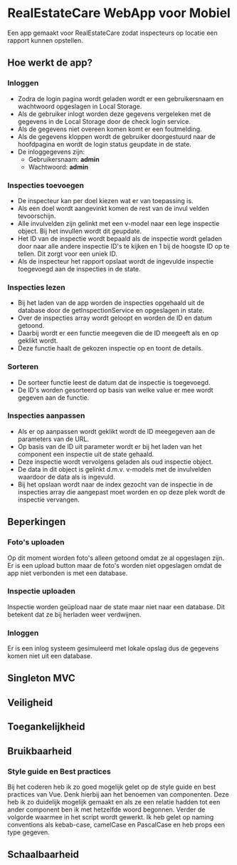 
# RealEstateCare WebApp voor Mobiel

Een app gemaakt voor RealEstateCare zodat inspecteurs op locatie een rapport kunnen opstellen.


## Hoe werkt de app?
### Inloggen
- Zodra de login pagina wordt geladen wordt er een gebruikersnaam en wachtwoord opgeslagen in Local Storage.
- Als de gebruiker inlogt worden deze gegevens vergeleken met de gegevens in de Local Storage door de check login service. 
- Als de gegevens niet overeen komen komt er een foutmelding.
- Als de gegevens kloppen wordt de gebruiker doorgestuurd naar de hoofdpagina en wordt de login status geupdate in de state.
- De inloggegevens zijn: 
	- Gebruikersnaam: **admin**
	- Wachtwoord: **admin**

### Inspecties toevoegen
- De inspecteur kan per doel kiezen wat er van toepassing is.
- Als een doel wordt aangevinkt komen de rest van de invul velden tevoorschijn.
- Alle invulvelden zijn gelinkt met een v-model naar een lege inspectie object. Bij het invullen wordt dit geupdate.
- Het ID van de inspectie wordt bepaald als de inspectie wordt geladen door naar alle andere inspectie ID's te kijken en 1 bij de hoogste ID op te tellen. Dit zorgt voor een uniek ID.
- Als de inspecteur het rapport opslaat wordt de ingevulde inspectie toegevoegd aan de inspecties in de state.

### Inspecties lezen
- Bij het laden van de app worden de inspecties opgehaald uit de database door de getInspectionService en opgeslagen in state.
- Over de inspecties array wordt geloopt en worden de ID en datum getoond. 
- Daarbij wordt er een functie meegeven die de ID meegeeft als en op geklikt wordt.
- Deze functie haalt de gekozen inspectie op en toont de details.

### Sorteren
- De sorteer functie leest de datum dat de inspectie is toegevoegd.
- De ID's worden gesorteerd op basis van welke value er mee wordt gegeven aan de functie.

### Inspecties aanpassen
- Als er op aanpassen wordt geklikt wordt de ID meegegeven aan de parameters van de URL.
- Op basis van de ID uit parameter wordt er bij het laden van het component een inspectie uit de state gehaald.
- Deze inspectie wordt vervolgens geladen als oud inspectie object.
- De data in dit object is gelinkt d.m.v. v-models met de invulvelden waardoor de data als is ingevuld.
- Bij het opslaan wordt naar de index gezocht van de inspectie in de inspecties array die aangepast moet worden en op deze plek wordt de inspectie vervangen.

## Beperkingen
### Foto's uploaden
Op dit moment worden foto's alleen getoond omdat ze al opgeslagen zijn. Er is een upload button maar de foto's worden niet opgeslagen omdat de app niet verbonden is met een database. 

### Inspectie uploaden
Inspectie worden geüpload naar de state maar niet naar een database. Dit betekent dat ze bij herladen weer verdwijnen.

### Inloggen
Er is een inlog systeem gesimuleerd met lokale opslag dus de gegevens komen niet uit een database.

## Singleton MVC




## Veiligheid

## Toegankelijkheid

## Bruikbaarheid
### Style guide en Best practices
Bij het coderen heb ik zo goed mogelijk gelet op de style guide en best practices van Vue. Denk hierbij aan het benoemen van componenten. Deze heb ik zo duidelijk mogelijk gemaakt en als ze een relatie hadden tot een ander component ben ik met hetzelfde woord begonnen. 
Verder de volgorde waarmee in het script wordt gewerkt. Ik heb gelet op naming conventions als kebab-case, camelCase en PascalCase en heb props een type gegeven.


## Schaalbaarheid